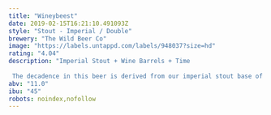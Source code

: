 ```yaml
---
title: "Wineybeest"
date: 2019-02-15T16:21:10.491093Z
style: "Stout - Imperial / Double"
brewery: "The Wild Beer Co"
image: "https://labels.untappd.com/labels/948037?size=hd"
rating: "4.04"
description: "Imperial Stout + Wine Barrels + Time  The decadence in this beer is derived from our imperial stout base of Wildebeest. It's been accentuated by a hint of acidity and fruit character picked from its barrel ageing in Pinot Noir barrels for upwards to 2 years! "
abv: "11.0"
ibu: "45"
robots: noindex,nofollow
---
```

